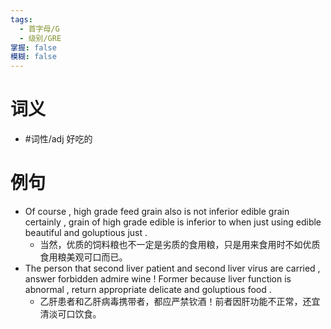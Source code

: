 ```yaml
---
tags:
  - 首字母/G
  - 级别/GRE
掌握: false
模糊: false
---
```

# 词义
- #词性/adj  好吃的
# 例句
- Of course , high grade feed grain also is not inferior edible grain certainly , grain of high grade edible is inferior to when just using edible beautiful and goluptious just .
	- 当然，优质的饲料粮也不一定是劣质的食用粮，只是用来食用时不如优质食用粮美观可口而已。
- The person that second liver patient and second liver virus are carried , answer forbidden admire wine ! Former because liver function is abnormal , return appropriate delicate and goluptious food .
	- 乙肝患者和乙肝病毒携带者，都应严禁钦酒！前者因肝功能不正常，还宜清淡可口饮食。

